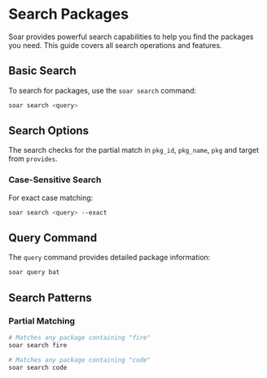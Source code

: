 # Search Packages

Soar provides powerful search capabilities to help you find the packages you need. This guide covers all search operations and features.

## Basic Search

To search for packages, use the `soar search` command:

```sh
soar search <query>
```

## Search Options

The search checks for the partial match in `pkg_id`, `pkg_name`, `pkg` and target from `provides`.

### Case-Sensitive Search

For exact case matching:

```sh
soar search <query> --exact
```

## Query Command

The `query` command provides detailed package information:

```sh
soar query bat
```

## Search Patterns

### Partial Matching
```sh
# Matches any package containing "fire"
soar search fire

# Matches any package containing "code"
soar search code
```
